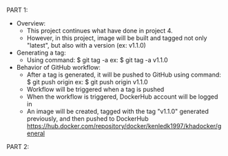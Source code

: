 PART 1:
  - Overview:
    - This project continues what have done in project 4.
    - However, in this project, image will be built and tagged not only "latest", but also with a version (ex: v1.1.0)
  - Generating a tag:
    - Using command: $ git tag -a <tag version>
      ex: $ git tag -a v1.1.0
  - Behavior of GitHub workflow:
    - After a tag is generated, it will be pushed to GitHub using command: $ git push origin <tag version>
      ex: $ git push origin v1.1.0
    - Workflow will be triggered when a tag is pushed
    - When the workflow is triggered, DockerHub account will be logged in
    - An image will be created, tagged with the tag "v1.1.0" generated previously, and then pushed to DockerHub
      https://hub.docker.com/repository/docker/kenledk1997/khadocker/general
  
PART 2:
